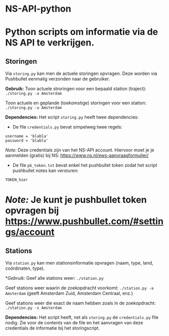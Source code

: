 # NS-API-python
Python scripts om informatie via de NS API te verkrijgen.
============
## Storingen
Via `storing.py` kan men de actuele storingen opvragen. Deze worden via Pushbullet eenmalig verzonden naar de gebruiker.

**Gebruik:**
Toon actuele stroringen voor een bepaald station (traject):
`./storing.py -a Amsterdam`

Toon actuele en geplande (toekomstige) storingen voor een station:
`./storing.py -u Amsterdam`

**Dependencies:**
Het script `storing.py` heeft twee dependencies:
- De file `credentials.py` bevat simpelweg twee regels: 
```
username = 'blabla'
password = 'blabla'
```
*Note:* Deze credentials zijn van het NS-API account. Hiervoor moet je je aanmelden (gratis) bij NS: https://www.ns.nl/ews-aanvraagformulier/
- De file `pb_token.txt` bevat enkel het pushbullet token zodat het script pushbullet notes kan versturen:
```
TOKEN_hier
```
*Note:* Je kunt je pushbullet token opvragen bij https://www.pushbullet.com/#settings/account
=============
## Stations
Via `station.py` kan men stationsinformatie opvragen (naam, type, land, coördinaten, type).

**Gebruik:*
Geef alle stations weer:
`./station.py`

Geef stations weer waarin de zoekopdracht voorkomt:
`./station.py -a Amsterdam`
(geeft Amsterdam Zuid, Amsterdam Centraal, enz.)

Geef stations weer die exact de naam hebben zoals in de zoekopdracht:
`./station.py -s Amsterdam`

**Dependencies:**
Het script heeft, net als `storing.py` de `credentials.py` file nodig. Zie voor de contents van de file en het aanvragen van deze credentials de informatie bij het storingscript. 
